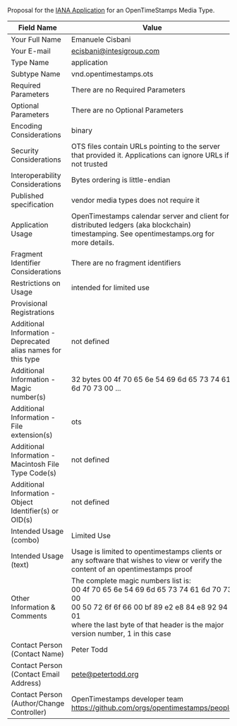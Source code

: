 Proposal for the [IANA Application](https://www.iana.org/form/media-types) for an OpenTimeStamps Media Type.

| Field Name | Value | Note |
|--|--|--|
| Your Full Name | Emanuele Cisbani ||
|Your E-mail | ecisbani@intesigroup.com ||
| Type Name | application ||
| Subtype Name | vnd.opentimestamps.ots ||
| Required Parameters | There are no Required Parameters ||
| Optional Parameters | There are no Optional Parameters ||
| Encoding Considerations | binary ||
| Security Considerations | OTS files contain URLs pointing to the server that provided it. Applications can ignore URLs if not trusted ||
| Interoperability Considerations | Bytes ordering is little-endian ||
| Published specification | vendor media types does not require it ||
| Application Usage | OpenTimestamps calendar server and client for distributed ledgers (aka blockchain) timestamping. See opentimestamps.org for more details. ||
| Fragment Identifier Considerations | There are no fragment identifiers ||
| Restrictions on Usage | intended for limited use ||
| Provisional Registrations
| Additional Information - Deprecated alias names for this type | not defined ||
| Additional Information - Magic number(s) | 32 bytes 00 4f 70 65 6e 54 69 6d 65 73 74 61 6d 70 73 00 ... ||
| Additional Information - File extension(s) | ots ||
| Additional Information - Macintosh File Type Code(s) | not defined ||
| Additional Information - Object Identifier(s) or OID(s) | not defined ||
| Intended Usage (combo)| Limited Use ||
| Intended Usage (text)| Usage is limited to opentimestamps clients or any software that wishes to view or verify the content of an opentimestamps proof  ||
| Other Information & Comments | The complete magic numbers list is: <br /> 00 4f 70 65 6e 54 69 6d 65 73 74 61 6d 70 73 00 <br /> 00 50 72 6f 6f 66 00 bf 89 e2 e8 84 e8 92 94 01 <br /> where the last byte of that header is the major <br /> version number, 1 in this case ||
| Contact Person (Contact Name) | Peter Todd ||
| Contact Person (Contact Email Address) | pete@petertodd.org ||
| Contact Person (Author/Change Controller) | OpenTimestamps developer team <br /> https://github.com/orgs/opentimestamps/people ||
